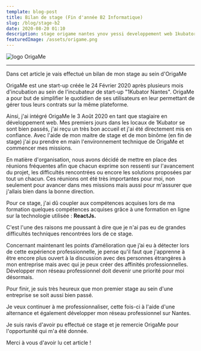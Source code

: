 ```yaml
---
template: blog-post
title: Bilan de stage (Fin d'année B2 Informatique)
slug: /blog/stage-b2
date: 2020-08-20 01:10
description: stage origame nantes ynov yessi developpement web 1kubator
featuredImage: /assets/origame.png
---
```

![logo OrigaMe](/assets/origame.png "OrigaMe")

- - -

Dans cet article je vais effectué un bilan de mon stage au sein d'OrigaMe

OrigaMe est une start-up créée le 24 Février 2020 après plusieurs mois d'incubation au sein de l'incubateur de start-up "1Kubator Nantes". OrigaMe a pour but de simplifier le quotidien de ses utilisateurs en leur permettant de gérer tous leurs contrats sur la même plateforme. 

Ainsi, j'ai intégré OrigaMe le 3 Août 2020 en tant que stagiaire en développement web. Mes premiers jours dans les locaux de 1Kubator se sont bien passés, j'ai reçu un très bon accueil et j'ai été directement mis en confiance. Avec l'aide de mon maitre de stage et de mon binôme (en fin de stage) j'ai pu prendre en main l'environnement technique de OrigaMe et commencer mes missions. 

En matière d'organisation, nous avons décidé de mettre en place des réunions fréquentes afin que chacun exprime son ressenti sur l'avancement du projet, les difficultés rencontrées ou encore les solutions proposées par tout un chacun. Ces réunions ont été très importantes pour moi, non seulement pour avancer dans mes missions mais aussi pour m'assurer que j'allais bien dans la bonne direction. 

Pour ce stage, j'ai dû coupler aux compétences acquises lors de ma formation quelques compétences acquises grâce à une formation en ligne sur la technologie utilisée : **ReactJs.**

C'est l'une des raisons me poussant à dire que je n'ai pas eu de grandes difficultés techniques rencontrées lors de ce stage. 

Concernant maintenant les points d’amélioration que j’ai eu à détecter lors de cette expérience professionnelle, je pense  qu'il faut que j'apprenne à être encore plus ouvert à la discussion avec des personnes étrangères à mon entreprise mais avec qui je peux créer des affinités professionnelles. Développer mon réseau professionnel doit devenir une priorité pour moi désormais. 

Pour finir, je suis très heureux que mon premier stage au sein d'une entreprise se soit  aussi bien passé. 

Je veux continuer à me professionnaliser, cette fois-ci à l'aide d'une alternance et également développer mon réseau professionnel sur Nantes.

Je suis ravis d'avoir pu effectué ce stage et je remercie OrigaMe pour l'opportunité qui m'a été donnée. 

Merci à vous d'avoir lu cet article !